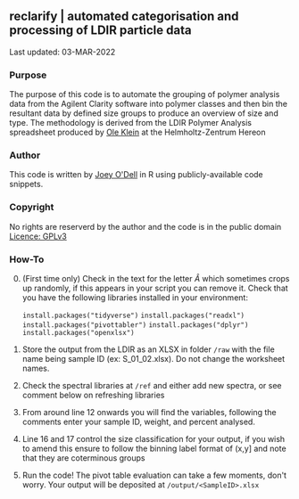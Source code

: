 ## reclarify | automated categorisation and processing of LDIR particle data

Last updated: 03-MAR-2022

### Purpose
The purpose of this code is to automate the grouping of polymer analysis data from the Agilent Clarity software into polymer classes and then bin the resultant data by defined size groups to produce an overview of size and type.
The methodology is derived from the LDIR Polymer Analysis spreadsheet produced by [Ole Klein](https://www.hereon.de/institutes/coastal_environmental_chemistry/inorganic_environmental_chemistry/team/098593/index.php.de) at the Helmholtz-Zentrum Hereon

### Author
This code is written by [Joey O'Dell](https://github.com/joey4247) in R using publicly-available code snippets.

### Copyright
No rights are reserverd by the author and the code is in the public domain [Licence: GPLv3](https://www.gnu.org/licenses/gpl-3.0.en.html)

### How-To
0.	(First time only)  Check in the text for the letter *Â* which sometimes crops up randomly, if this appears in your script you can remove it.
	Check that you have the following libraries installed in your environment:
	
	`install.packages("tidyverse")`
	`install.packages("readxl")`
	`install.packages("pivottabler")`
	`install.packages("dplyr")`
	`install.packages("openxlsx")`
 
1.	Store the output from the LDIR as an XLSX in folder `/raw` with the file name being sample ID (ex: S_01_02.xlsx). Do not change the worksheet names.
2.	Check the spectral libraries at `/ref` and either add new spectra, or see comment below on refreshing libraries
3.	From around line 12 onwards you will find the variables, following the comments enter your sample ID, weight, and percent analysed.
4.	Line 16 and 17 control the size classification for your output, if you wish to amend this ensure to follow the binning label format of (x,y] and note that they are coterminous groups
5.	Run the code! The pivot table evaluation can take a few moments, don't worry. Your output will be deposited at `/output/<SampleID>.xlsx`
